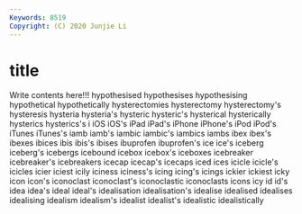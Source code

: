 ```yaml
---
Keywords: 8519
Copyright: (C) 2020 Junjie Li
---
```


# title

Write contents here!!!
hypothesised 
hypothesises 
hypothesising 
hypothetical 
hypothetically 
hysterectomies 
hysterectomy 
hysterectomy's
hysteresis 
hysteria 
hysteria's 
hysteric 
hysteric's 
hysterical 
hysterically 
hysterics 
hysterics's 
i
iOS 
iOS's 
iPad 
iPad's 
iPhone 
iPhone's 
iPod 
iPod's 
iTunes 
iTunes's
iamb 
iamb's 
iambic 
iambic's 
iambics 
iambs 
ibex 
ibex's 
ibexes 
ibices
ibis 
ibis's 
ibises 
ibuprofen 
ibuprofen's 
ice 
ice's 
iceberg 
iceberg's 
icebergs
icebound 
icebox 
icebox's 
iceboxes 
icebreaker 
icebreaker's 
icebreakers 
icecap 
icecap's 
icecaps
iced 
ices 
icicle 
icicle's 
icicles 
icier 
iciest 
icily 
iciness 
iciness's
icing 
icing's 
icings 
ickier 
ickiest 
icky 
icon 
icon's 
iconoclast 
iconoclast's
iconoclastic 
iconoclasts 
icons 
icy 
id 
id's 
idea 
idea's 
ideal 
ideal's
idealisation 
idealisation's 
idealise 
idealised 
idealises 
idealising 
idealism 
idealism's 
idealist 
idealist's
idealistic 
idealistically 
